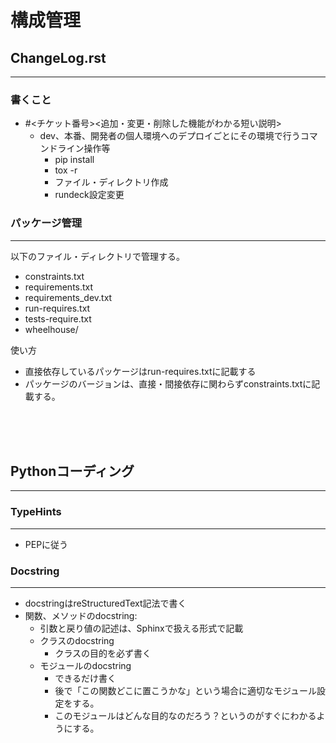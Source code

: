
# 構成管理

## ChangeLog.rst

---
### 書くこと
- #<チケット番号><追加・変更・削除した機能がわかる短い説明>
  - dev、本番、開発者の個人環境へのデプロイごとにその環境で行うコマンドライン操作等
    - pip install
    - tox -r
    - ファイル・ディレクトリ作成
    - rundeck設定変更

### パッケージ管理

---
 以下のファイル・ディレクトリで管理する。
- constraints.txt
- requirements.txt
- requirements_dev.txt
- run-requires.txt
- tests-require.txt
- wheelhouse/  

 使い方
- 直接依存しているパッケージはrun-requires.txtに記載する
- パッケージのバージョンは、直接・間接依存に関わらずconstraints.txtに記載する。
<br>
<br>
<br>

## Pythonコーディング
---
### TypeHints
---
- PEPに従う

### Docstring
---
- docstringはreStructuredText記法で書く
- 関数、メソッドのdocstring:
    - 引数と戻り値の記述は、Sphinxで扱える形式で記載
    - クラスのdocstring
      - クラスの目的を必ず書く
    - モジュールのdocstring
      - できるだけ書く
      - 後で「この関数どこに置こうかな」という場合に適切なモジュール設定をする。
      - このモジュールはどんな目的なのだろう？というのがすぐにわかるようにする。
